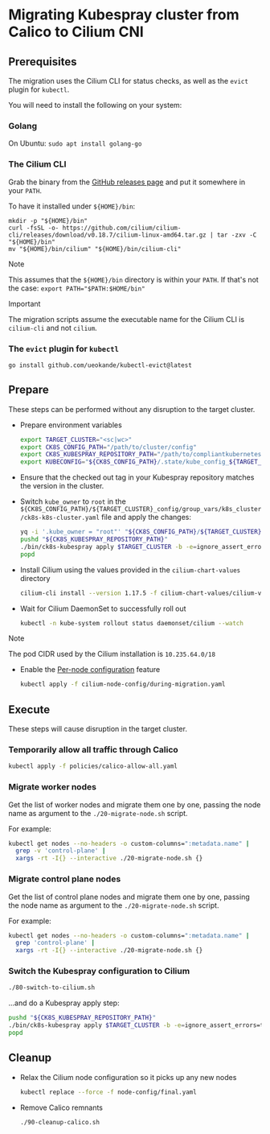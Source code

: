 # Migrating Kubespray cluster from Calico to Cilium CNI

## Prerequisites

The migration uses the Cilium CLI for status checks, as well as the `evict` plugin for `kubectl`.

You will need to install the following on your system:

### Golang

On Ubuntu: `sudo apt install golang-go`

### The Cilium CLI

Grab the binary from the [GitHub releases page](https://github.com/cilium/cilium-cli/releases) and put it somewhere in your `PATH`.

To have it installed under `${HOME}/bin`:

```shell
mkdir -p "${HOME}/bin"
curl -fsSL -o- https://github.com/cilium/cilium-cli/releases/download/v0.18.7/cilium-linux-amd64.tar.gz | tar -zxv -C "${HOME}/bin"
mv "${HOME}/bin/cilium" "${HOME}/bin/cilium-cli"
```

> [!NOTE]
> This assumes that the `${HOME}/bin` directory is within your `PATH`. If that's not the case:
> `export PATH="$PATH:$HOME/bin"`

> [!IMPORTANT]
> The migration scripts assume the executable name for the Cilium CLI is `cilium-cli` and not `cilium`.

### The `evict` plugin for `kubectl`

```shell
go install github.com/ueokande/kubectl-evict@latest
```

## Prepare

These steps can be performed without any disruption to the target cluster.

- Prepare environment variables

  ```bash
  export TARGET_CLUSTER="<sc|wc>"
  export CK8S_CONFIG_PATH="/path/to/cluster/config"
  export CK8S_KUBESPRAY_REPOSITORY_PATH="/path/to/compliantkubernetes-kubespray"
  export KUBECONFIG="${CK8S_CONFIG_PATH}/.state/kube_config_${TARGET_CLUSTER}.yaml"
  ```

- Ensure that the checked out tag in your Kubespray repository matches the version in the cluster.

- Switch `kube_owner` to `root` in the `${CK8S_CONFIG_PATH}/${TARGET_CLUSTER}_config/group_vars/k8s_cluster/ck8s-k8s-cluster.yaml` file
  and apply the changes:

  ```bash
  yq -i '.kube_owner = "root"' "${CK8S_CONFIG_PATH}/${TARGET_CLUSTER}-config/group_vars/k8s_cluster/ck8s-k8s-cluster.yaml"
  pushd "${CK8S_KUBESPRAY_REPOSITORY_PATH}"
  ./bin/ck8s-kubespray apply $TARGET_CLUSTER -b -e=ignore_assert_errors=true --skip-tags=multus
  popd
  ```

- Install Cilium using the values provided in the `cilium-chart-values` directory

  ```bash
  cilium-cli install --version 1.17.5 -f cilium-chart-values/cilium-values.yaml -f cilium-chart-values/cilium-extra.yaml
  ```

- Wait for Cilium DaemonSet to successfully roll out

  ```bash
  kubectl -n kube-system rollout status daemonset/cilium --watch
  ```

> [!NOTE]
> The pod CIDR used by the Cilium installation is `10.235.64.0/18`

- Enable the [Per-node configuration](https://docs.cilium.io/en/v1.17/configuration/per-node-config/) feature

  ```bash
  kubectl apply -f cilium-node-config/during-migration.yaml
  ```

## Execute

These steps will cause disruption in the target cluster.

### Temporarily allow all traffic through Calico

```bash
kubectl apply -f policies/calico-allow-all.yaml
```

### Migrate worker nodes

Get the list of worker nodes and migrate them one by one, passing the node name as argument to the `./20-migrate-node.sh` script.

For example:

```bash
kubectl get nodes --no-headers -o custom-columns=":metadata.name" |
  grep -v 'control-plane' |
  xargs -rt -I{} --interactive ./20-migrate-node.sh {}
```

### Migrate control plane nodes

Get the list of control plane nodes and migrate them one by one, passing the node name as argument to the `./20-migrate-node.sh` script.

For example:

```bash
kubectl get nodes --no-headers -o custom-columns=":metadata.name" |
  grep 'control-plane' |
  xargs -rt -I{} --interactive ./20-migrate-node.sh {}
```

### Switch the Kubespray configuration to Cilium

```bash
./80-switch-to-cilium.sh
```

...and do a Kubespray apply step:

```bash
pushd "${CK8S_KUBESPRAY_REPOSITORY_PATH}"
./bin/ck8s-kubespray apply $TARGET_CLUSTER -b -e=ignore_assert_errors=true --skip-tags="bootstrap-os,preinstall,container-engine,multus"
popd
```

## Cleanup

- Relax the Cilium node configuration so it picks up any new nodes

  ```bash
  kubectl replace --force -f node-config/final.yaml
  ```

- Remove Calico remnants

  ```bash
  ./90-cleanup-calico.sh
  ```
